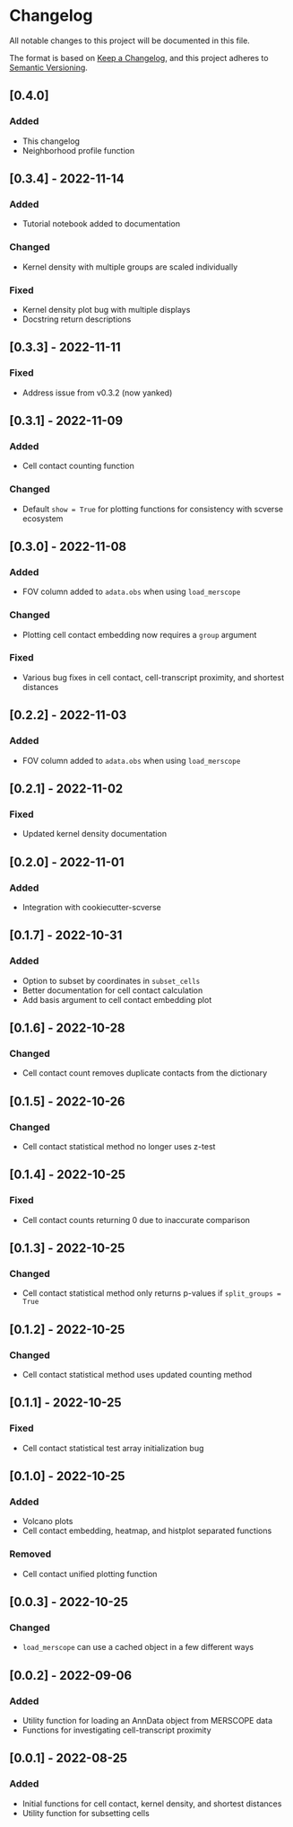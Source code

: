 # Changelog

All notable changes to this project will be documented in this file.

The format is based on [Keep a Changelog][],
and this project adheres to [Semantic Versioning][].

[keep a changelog]: https://keepachangelog.com/en/1.0.0/
[semantic versioning]: https://semver.org/spec/v2.0.0.html

## [0.4.0]

### Added

- This changelog
- Neighborhood profile function

## [0.3.4] - 2022-11-14

### Added

- Tutorial notebook added to documentation

### Changed

- Kernel density with multiple groups are scaled individually

### Fixed

- Kernel density plot bug with multiple displays
- Docstring return descriptions

## [0.3.3] - 2022-11-11

### Fixed

- Address issue from v0.3.2 (now yanked)

## [0.3.1] - 2022-11-09

### Added

- Cell contact counting function

### Changed

- Default `show = True` for plotting functions for consistency with scverse ecosystem

## [0.3.0] - 2022-11-08

### Added

- FOV column added to `adata.obs` when using `load_merscope`

### Changed

- Plotting cell contact embedding now requires a `group` argument

### Fixed

- Various bug fixes in cell contact, cell-transcript proximity, and shortest distances

## [0.2.2] - 2022-11-03

### Added

- FOV column added to `adata.obs` when using `load_merscope`

## [0.2.1] - 2022-11-02

### Fixed

- Updated kernel density documentation

## [0.2.0] - 2022-11-01

### Added

- Integration with cookiecutter-scverse

## [0.1.7] - 2022-10-31

### Added

- Option to subset by coordinates in `subset_cells`
- Better documentation for cell contact calculation
- Add basis argument to cell contact embedding plot

## [0.1.6] - 2022-10-28

### Changed

- Cell contact count removes duplicate contacts from the dictionary

## [0.1.5] - 2022-10-26

### Changed

- Cell contact statistical method no longer uses z-test

## [0.1.4] - 2022-10-25

### Fixed

- Cell contact counts returning 0 due to inaccurate comparison

## [0.1.3] - 2022-10-25

### Changed

- Cell contact statistical method only returns p-values if `split_groups = True`

## [0.1.2] - 2022-10-25

### Changed

- Cell contact statistical method uses updated counting method

## [0.1.1] - 2022-10-25

### Fixed

- Cell contact statistical test array initialization bug

## [0.1.0] - 2022-10-25

### Added

- Volcano plots
- Cell contact embedding, heatmap, and histplot separated functions

### Removed

- Cell contact unified plotting function

## [0.0.3] - 2022-10-25

### Changed

- `load_merscope` can use a cached object in a few different ways

## [0.0.2] - 2022-09-06

### Added

- Utility function for loading an AnnData object from MERSCOPE data
- Functions for investigating cell-transcript proximity

## [0.0.1] - 2022-08-25

### Added

- Initial functions for cell contact, kernel density, and shortest distances
- Utility function for subsetting cells

